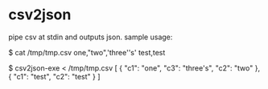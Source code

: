 # csv2json
pipe csv at stdin and outputs json.
sample usage:

$ cat /tmp/tmp.csv
one,"two",'three''s'
test,test

$ csv2json-exe < /tmp/tmp.csv
[
    {
        "c1": "one",
        "c3": "three's",
        "c2": "two"
    },
    {
        "c1": "test",
        "c2": "test"
    }
]

